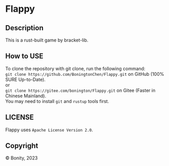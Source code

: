 # Flappy

## Description
This is a rust-built game by bracket-lib.

## How to USE
To clone the repository with git clone, run the following command: \
`git clone https://github.com/BoningtonChen/Flappy.git` on GitHub (100% SURE Up-to-Date). \
or \
`git clone https://gitee.com/bonington/Flappy.git` on Gitee (Faster in Chinese Mainland). \
You may need to install `git` and `rustup` tools first.

## LICENSE
Flappy uses `Apache License Version 2.0`.

## Copyright
© Bonity, 2023